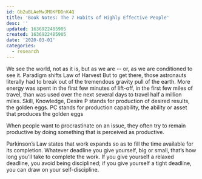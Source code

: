 ```yaml
---
id: Gb2uBLAeMwJMOKFDDnK4Q
title: 'Book Notes: The 7 Habits of Highly Effective People'
desc: ''
updated: 1636922485905
created: 1636922485905
date: '2020-03-01'
categories:
  - research
---
```


We see the world, not as it is, but as we are -- or, as we are conditioned to see it. Paradigm shifts Law of Harvest But to get there, those astronauts literally had to break out of the tremendous gravity pull of the earth. More energy was spent in the first few minutes of lift-off, in the first few miles of travel, than was used over the next several days to travel half a million miles. Skill, Knowledge, Desire P stands for production of desired results, the golden eggs. PC stands for production capability, the ability or asset that produces the golden eggs

When people want to procrastinate on an issue, they often try to remain productive by doing something that is perceived as productive.

Parkinson’s Law states that work expands so as to fill the time available for its completion. Whatever deadline you give yourself, big or small, that’s how long you’ll take to complete the work. If you give yourself a relaxed deadline, you avoid being disciplined; if you give yourself a tight deadline, you can draw on your self-discipline.
